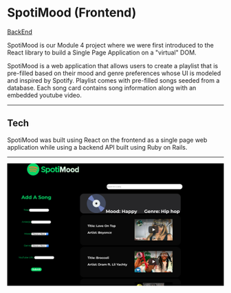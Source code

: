 # SpotiMood (Frontend)

[BackEnd](https://github.com/cStruong/spotimood_back)

SpotiMood is our Module 4 project where we were first introduced to the React library to build a Single Page Application on a  "virtual" DOM. 

SpotiMood is a web application that allows users to create a playlist that is pre-filled based on their mood and genre preferences whose UI is modeled and inspired by Spotify. Playlist comes with pre-filled songs seeded from a database. Each song card contains song information along with an embedded youtube video.

---

## Tech
SpotiMood was built using React on the frontend as a single page web application while using a backend API built using Ruby on Rails.

---

![Example Playlist Page](./src/assets/spotimoodscreenshot.png)
